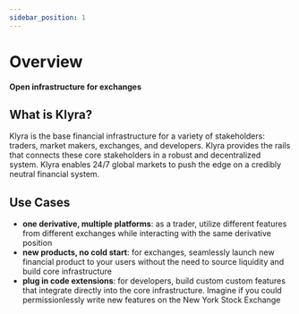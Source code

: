 ```yaml
---
sidebar_position: 1
---
```


# Overview

**Open infrastructure for exchanges**

## What is Klyra?
Klyra is the base financial infrastructure for a variety of stakeholders: traders, market makers, exchanges, and developers. Klyra provides the rails that connects these core stakeholders in a robust and decentralized system. Klyra enables 24/7 global markets to push the edge on a credibly neutral financial system.

## Use Cases
- **one derivative, multiple platforms**: as a trader, utilize different features from different exchanges while interacting with the same derivative position
- **new products, no cold start**: for exchanges, seamlessly launch new financial product to your users without the need to source liquidity and build core infrastructure
- **plug in code extensions**: for developers, build custom custom features that integrate directly into the core infrastructure. Imagine if you could permissionlessly write new features on the New York Stock Exchange





